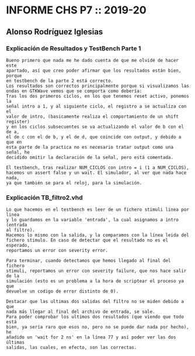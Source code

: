 # INFORME CHS P7 :: 2019-20
## Alonso Rodríguez Iglesias

### Explicación de Resultados y TestBench Parte 1
    Bueno primero que nada me he dado cuenta de que me olvidé de hacer este
    apartado, así que creo poder afirmar que los resultados están bien, porque
    en testbench de la parte 2 está correcto.
    Los resultados son correctos principalmente porque si visualizamos las
    ondas en GTKWave vemos que se comporta como debería:
    Tras los dos primeros ciclos, en los que tenemos reset activo, ponemos la
    señal intro a 1, y al siguiente ciclo, el registro a se actualiza con el
    valor de intro, (basicamente realiza el comportamiento de un shift register)
    y en los ciclos subsecuentes se va actualizando el valor de b con el de a, 
    el de c con el de b, y el de d, que coincide con output, y debido a que en
    esta parte de la practica no es necesario tratar output como una señal, he
    decidido omitir la declaración de la señal, pero está comentada. 
     
    El testbench, tras realizar NUM_CICLOS con intro = i (1 a NUM_CICLOS),
    hacemos un assert false y un wait. El simulador, al ver que nada hace nada,
    ya que también se para el reloj, para la simulación.

### Explicación TB_filtro2.vhd
    Lo que hacemos en el testbench es leer de un fichero stimuli linea por linea
    y lo guardamos en la variable 'entrada', la cual asignamos a intro (entrada
    al filtro).
    Hacemos lo mismo con la salida, y la comparamos con la línea leida del
    fichero stimulo. En caso de detectar que el resultado no es el esperado,
    reportamos un error con severity error. 
     
    Para terminar, cuando detectamos que hemos llegado al final del fichero
    stimuli, reportamos un error con severity failure, que nos hace salir de la
    simulación (esto es un problema a la hora de scriptear el proceso ya que
    devuelve un codigo de error distinto de 0).
     
    Destacar que las ultimas dos salidas del filtro no se miden debido a que
    nada más llegar al final del archivo de entrada, se sale.
    Para poder comprobar los ultimos dos resultados (que viendo que todo está
    bien, ya sería raro que esos no, pero no se puede dar nada por hecho), he
    añadido un 'wait for 2 ns' en la línea 77 y así poder ver las dos últimas
    salidas, las cuales, en efecto, son las correctas.